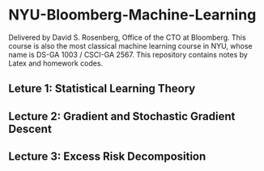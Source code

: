 # NYU-Bloomberg-Machine-Learning
Delivered by David S. Rosenberg, Office of the CTO at Bloomberg. This course is also the most classical machine learning course in NYU, whose name is DS-GA 1003 / CSCI-GA 2567. This repository contains notes by Latex and homework codes.

## Leture 1: Statistical Learning Theory



## Lecture 2: Gradient and Stochastic Gradient Descent



## Lecture 3: Excess Risk Decomposition

